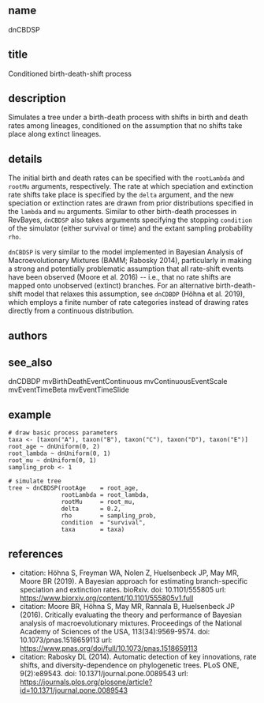 ## name
dnCBDSP
## title
Conditioned birth-death-shift process
## description
Simulates a tree under a birth-death process with shifts in birth and death
rates among lineages, conditioned on the assumption that no shifts take place
along extinct lineages.
## details
The initial birth and death rates can be specified with the `rootLambda` and
`rootMu` arguments, respectively. The rate at which speciation and extinction
rate shifts take place is specified by the `delta` argument, and the new
speciation or extinction rates are drawn from prior distributions specified in
the `lambda` and `mu` arguments. Similar to other birth-death processes in
RevBayes, `dnCBDSP` also takes arguments specifying the stopping `condition`
of the simulator (either survival or time) and the extant sampling probability
`rho`.

`dnCBDSP` is very similar to the model implemented in Bayesian Analysis
of Macroevolutionary Mixtures (BAMM; Rabosky 2014), particularly in making
a strong and potentially problematic assumption that all rate-shift events
have been observed (Moore et al. 2016) -- i.e., that no rate shifts are mapped
onto unobserved (extinct) branches. For an alternative birth-death-shift model
that relaxes this assumption, see `dnCDBDP` (Höhna et al. 2019), which employs
a finite number of rate categories instead of drawing rates directly from
a continuous distribution.
## authors
## see_also
dnCDBDP
mvBirthDeathEventContinuous
mvContinuousEventScale
mvEventTimeBeta
mvEventTimeSlide
## example
    # draw basic process parameters
    taxa <- [taxon("A"), taxon("B"), taxon("C"), taxon("D"), taxon("E")]
    root_age ~ dnUniform(0, 2)
    root_lambda ~ dnUniform(0, 1)
    root_mu ~ dnUniform(0, 1)
    sampling_prob <- 1
    
    # simulate tree
    tree ~ dnCBDSP(rootAge    = root_age,
                   rootLambda = root_lambda,
                   rootMu     = root_mu,
                   delta      = 0.2,
                   rho        = sampling_prob,
                   condition  = "survival",
                   taxa       = taxa)
## references
- citation: Höhna S, Freyman WA, Nolen Z, Huelsenbeck JP, May MR, Moore BR (2019). A Bayesian approach for estimating branch-specific speciation and extinction rates. bioRxiv.
  doi: 10.1101/555805
  url: https://www.biorxiv.org/content/10.1101/555805v1.full
- citation: Moore BR, Höhna S, May MR, Rannala B, Huelsenbeck JP (2016). Critically evaluating the theory and performance of Bayesian analysis of macroevolutionary mixtures. Proceedings of the National Academy of Sciences of the USA, 113(34):9569-9574.
  doi: 10.1073/pnas.1518659113
  url: https://www.pnas.org/doi/full/10.1073/pnas.1518659113
- citation: Rabosky DL (2014). Automatic detection of key innovations, rate shifts, and diversity-dependence on phylogenetic trees. PLoS ONE, 9(2):e89543.
  doi: 10.1371/journal.pone.0089543
  url: https://journals.plos.org/plosone/article?id=10.1371/journal.pone.0089543
